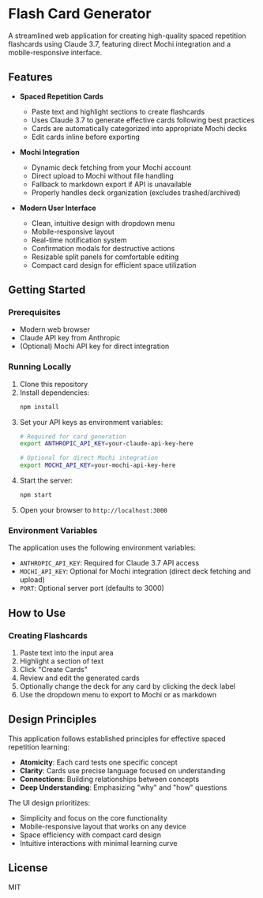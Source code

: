# Flash Card Generator

A streamlined web application for creating high-quality spaced repetition flashcards using Claude 3.7, featuring direct Mochi integration and a mobile-responsive interface.

## Features

- **Spaced Repetition Cards**
  - Paste text and highlight sections to create flashcards
  - Uses Claude 3.7 to generate effective cards following best practices
  - Cards are automatically categorized into appropriate Mochi decks
  - Edit cards inline before exporting

- **Mochi Integration**
  - Dynamic deck fetching from your Mochi account
  - Direct upload to Mochi without file handling
  - Fallback to markdown export if API is unavailable
  - Properly handles deck organization (excludes trashed/archived)

- **Modern User Interface**
  - Clean, intuitive design with dropdown menu
  - Mobile-responsive layout
  - Real-time notification system
  - Confirmation modals for destructive actions
  - Resizable split panels for comfortable editing
  - Compact card design for efficient space utilization

## Getting Started

### Prerequisites

- Modern web browser
- Claude API key from Anthropic
- (Optional) Mochi API key for direct integration

### Running Locally

1. Clone this repository
2. Install dependencies:
   ```bash
   npm install
   ```
3. Set your API keys as environment variables:
   ```bash
   # Required for card generation
   export ANTHROPIC_API_KEY=your-claude-api-key-here
   
   # Optional for direct Mochi integration
   export MOCHI_API_KEY=your-mochi-api-key-here
   ```
4. Start the server:
   ```bash
   npm start
   ```
5. Open your browser to `http://localhost:3000`

### Environment Variables

The application uses the following environment variables:

- `ANTHROPIC_API_KEY`: Required for Claude 3.7 API access
- `MOCHI_API_KEY`: Optional for Mochi integration (direct deck fetching and upload)
- `PORT`: Optional server port (defaults to 3000)

## How to Use

### Creating Flashcards

1. Paste text into the input area
2. Highlight a section of text
3. Click "Create Cards"
4. Review and edit the generated cards
5. Optionally change the deck for any card by clicking the deck label
6. Use the dropdown menu to export to Mochi or as markdown

## Design Principles

This application follows established principles for effective spaced repetition learning:

- **Atomicity**: Each card tests one specific concept
- **Clarity**: Cards use precise language focused on understanding
- **Connections**: Building relationships between concepts
- **Deep Understanding**: Emphasizing "why" and "how" questions

The UI design prioritizes:

- Simplicity and focus on the core functionality
- Mobile-responsive layout that works on any device
- Space efficiency with compact card design
- Intuitive interactions with minimal learning curve

## License

MIT
